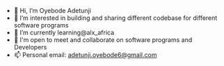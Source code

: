 - 👋 Hi, I’m Oyebode Adetunji
- 👀 I’m interested in building and sharing different codebase for different software programs 
- 🌱 I’m currently learning@alx_africa
- 💞️ I'm open to meet and collaborate on software programs and Developers
- 📫 Personal email: adetunji.oyebode6@gmail.com

<!---
Sir-vision/Sir-vision is a ✨ special ✨ repository because its `README.md` (this file) appears on your GitHub profile.
You can click the Preview link to take a look at your changes.
--->
